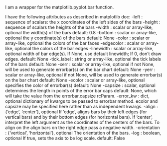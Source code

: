 I am a wrapper for the matplotlib.pyplot.bar function.

I have the following attributes as described in matplotlib doc:
-left : sequence of scalars: the x coordinates of the left sides of the bars
-height : sequence of scalars the heights of the bars
-width : scalar or array-like, optional the width(s) of the bars default: 0.8
-bottom : scalar or array-like, optional the y coordinate(s) of the bars default: None
-color : scalar or array-like, optional the colors of the bar faces
-edgecolor : scalar or array-like, optional the colors of the bar edges
-linewidth : scalar or array-like, optional width of bar edge(s). If None, use default linewidth; If 0, don’t draw edges. default: None
-tick_label : string or array-like, optional the tick labels of the bars default: None
-xerr : scalar or array-like, optional if not None, will be used to generate errorbar(s) on the bar chart default: None
-yerr : scalar or array-like, optional if not None, will be used to generate errorbar(s) on the bar chart default: None
-ecolor : scalar or array-like, optional specifies the color of errorbar(s) default: None
-capsize : scalar, optional determines the length in points of the error bar caps default: None, which will take the value from the errorbar.capsize rcParam.
-error_kw : dict, optional dictionary of kwargs to be passed to errorbar method. ecolor and capsize may be specified here rather than as independent kwargs.
-align : {‘edge’, ‘center’}, optional If ‘edge’, aligns bars by their left edges (for vertical bars) and by their bottom edges (for horizontal bars). If ‘center’, interpret the left argument as the coordinates of the centers of the bars. To align on the align bars on the right edge pass a negative width.
-orientation : {‘vertical’, ‘horizontal’}, optional The orientation of the bars.
-log : boolean, optional If true, sets the axis to be log scale. default: False